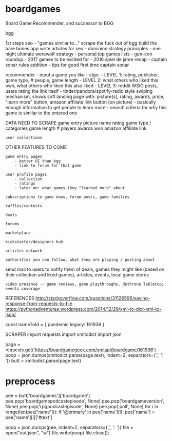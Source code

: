 # boardgames
Board Game Recommender, and successor to BGG


bgg

1st steps
	seo
		- "games similar to..."
	scrape the fuck out of bgg
	build the bare bones app
	write articles for seo
		- dominion strategy principles
		- one night ultimate werewolf strategy
		- personal top games lists
		- gen-con roundup
		- 2017 games to be excited for
		- 2016 spiel de jahre recap
		- captain sonar rules addition
		- tips for good first time captain sonar

recommender
	- input a game you like
	- algo:
		- LEVEL 1: rating, publisher, game type, # people, game length
		- LEVEL 2: what others who liked this own, what others who liked this also liked
		- LEVEL 3: reddit WSIG posts, users rating the link itself
	- tinder/pandora/spotify-radio style swiping mechanism, shows soft landing page with: picture(s), rating, awards, price, "learn more" button, amazon affiliate link button (on picture)
		- basically enough information to get people to learn more
		- search criteria for why this game is similar to the entered one



DATA NEED TO SCRAPE
	game entry
		picture
		name
		rating
		game type / categories
		game length
		# players
		awards won
		amazon affiliate link


	user collections




OTHER FEATURES TO COME

	game entry pages
		- better UI than bgg
		- link to forum for that game

	user profile pages
		- collection
		- ratings
		- later on: what games they "learned more" about

	subscriptions to game news, forum posts, game families

	raffles/contests

	deals

	forums

	marketplace

	kickstarter/designers hub

	articles network

	authorities you can follow, what they are playing / posting about

  send mail to users to notify them of deals, games they might like (based on their collection and liked games), articles, events, local game stores

	video presence -- game reviews, game playthroughs, dethrone Tabletop; events coverage



REFERENCES
http://stackoverflow.com/questions/31126596/saving-response-from-requests-to-file
https://pythonadventures.wordpress.com/2014/12/29/xml-to-dict-xml-to-json/


const nameToId = {
	pandemic legacy: 161936
}


SCRAPER
import requests
import xmltodict
import json

page = requests.get('https://boardgamegeek.com/xmlapi/boardgame/161936')
poop = json.dumps(xmltodict.parse(page.text), indent=2, separators=(',', ': '))
butt = xmltodict.parse(page.text)

# preprocess
pee = butt['boardgames']['boardgame']
pee.pop('boardgamepodcastepisode', None)
pee.pop('boardgameversion', None)
pee.pop('rpgpodcastepisode', None)
pee.pop('poll', None)
for i in range(len(pee['name'])):
    if '@primary' in pee['name'][i]:
		    pee['name'] = pee['name'][i]['#text']


poop = json.dumps(pee, indent=2, separators=(',', ': '))
file = open("out.json", "w")
file.write(poop)
file.close();
